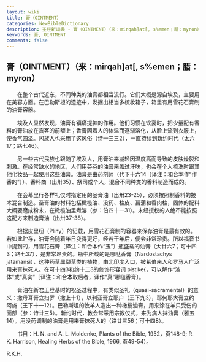 ```yaml
---
layout: wiki
title: 膏（OINTMENT）
categories: NewBibleDictionary
description: 圣经新词典 - 膏（OINTMENT）（来：mirqah]at[, s%emen；腊：myron）
keywords: 膏, OINTMENT
comments: false
---
```


## 膏（OINTMENT）（来：mirqah]at[, s%emen；腊：myron）

　　在整个古代近东，不同种类的油膏都相当流行。它们大概是源自埃及，主要用在美容方面。在巴勒斯坦的遗迹中，发掘出相当多梳妆箱子，箱里有用雪花石膏制的油膏容器。

　　埃及人显然发现，油膏有镇痛提神的作用。他们习惯在饮宴时，把少量配有香料的膏油放在宾客的前额上；香膏因着人的体温而逐渐溶化，从脸上流到衣服上，使香气四溢。闪族人也采用了这风俗（诗一三三2），一直持续到新约时代（太六17；路七46）。

　　另一些古代民族也跟随了埃及人，用膏油来减轻因温度高而导致的皮肤燥裂和刺激。在经常缺水的地区，人们用芬芬的油膏来盖过汗味，也会在个人梳洗时跟其他化妆品一起使用这些油膏。油膏是由药剂师（代下十六14〔译注：和合本作“作香的”〕）、香料商（出卅35）、祭司或个人，混合不同种类的香料制造而成的。

　　在会幕里行各样礼仪时指定用的圣膏油（出卅23-25），必须按照制香料的技术混合制造。圣膏油的材料包括橄榄油、没药、柱皮、菖蒲和香肉柱，固体的配料大概要磨成粉末，在橄榄油里煮溶（参：伯四十一31）。未经授权的人绝不能按照这配方来制造膏油（出卅37-38）。

　　根据皮里纽（Pliny）的记载，用雪花石膏制的容器来保存油膏是最有效的。若如此贮存，油膏会随着年日变得更好，经若干年后，便会非常珍贵。所以福音书中提到的，用雪花石膏〔译注：和合本作“玉”〕瓶盛载的油膏（太廿六7；可十四3；路七37），是非常昂贵的。瓶中所载的是哪哒香膏（Nardostachys jatamansi），这种药草属缬草类的植物，由北印度入口，被希伯来人和罗马人广泛用来膏抹死人。在可十四3和约十二3的修饰形容词 pistike{，可以解作“液体”或“真实”〔译注：和合本取后者，译作“真”哪哒香膏〕。

　　膏油在新君王登基时的祝圣过程中，有类似圣礼（quasi-sacramental）的意义：撒母耳膏立扫罗（撒上十1），以利亚膏立耶户（王下九3），耶何耶大膏立约阿施（王下十一12）。巴勒斯坦的牧羊人造出一种橄榄油膏，用来涂在羊只受伤的面部（参：诗廿三5）。新约时代，教会常采用宗教仪式，来为病人抹油膏（雅五14）。用没药调制的油膏是用来膏抹死人的（路廿三56；可十四8）。

　　书目：H. N. and A. L. Moldenke, Plants of the Bible, 1952，页148-9; R. K. Harrison, Healing Herbs of the Bible, 1966, 页49-54）。

R.K.H.








